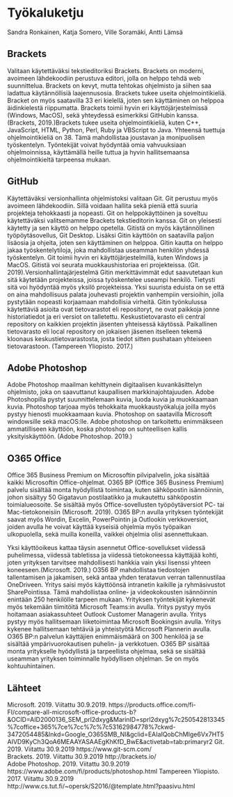 <h1>Työkaluketju</h1>

Sandra Ronkainen, Katja Somero, Ville Soramäki, Antti Lämsä

<h2>Brackets</h2>

Valitaan käytettäväksi tekstieditoriksi Brackets. Brackets on moderni, avoimeen lähdekoodiin perustuva editori, jolla on helppo tehdä web suunnittelua. Brackets on kevyt, mutta tehtokas ohjelmisto ja siihen saa ladattua käytännöllisiä laajennusosia. Brackets tukee useita ohjelmointikieliä. Bracket on myös saatavilla 33 eri kielellä, joten sen käyttäminen on helppoa äidinkielestä riippumatta. Brackets toimii hyvin eri käyttöjärjestelmissä (Windows, MacOS), sekä yhteydessä esimerkiksi GitHubin kanssa. (Brackets, 2019.)Brackets tukee useita ohjelmointikieliä, kuten C++, JavaScript, HTML, Python, Perl, Ruby ja VBScript to Java. Yhteensä tuettuja ohjelmointikieliä on 38. Tämä mahdollistaa joustavan ja monipuolisen työskentelyn. Työntekijät voivat hyödyntää omia vahvuuksiaan ohjelmoinnissa, käyttämällä heille tuttua ja hyvin hallitsemaansa ohjelmointikieltä tarpeensa mukaan. 

<h2>GitHub</h2>
Käytettäväksi versionhallinta ohjelmistoksi valitaan Git. Git perustuu myös avoimeen lähdekoodiin. Sillä voidaan hallita sekä pieniä että suuria projekteja tehokkaasti ja nopeasti. Git on helppokäyttöinen ja soveltuu käytettäväksi valitsemamme Brackets tekstieditorin kanssa. Git on yleisesti käytetty ja sen käyttö on helppo opetella. Gitistä on myös käytännöllinen työpöytäsovellus, Git Desktop. Lisäksi Gitin käyttöön on saatavilla paljon lisäosia ja ohjeita, joten sen käyttäminen on helppoa. Gitin kautta on helppo jakaa työskentelytiloja, joka mahdollistaa useamman henkilön yhdessä työskentelyn. Git toimii hyvin eri käyttöjärjestelmillä, kuten Windows ja MacOS. Gitistä voi seurata muokkaushistoriaa eri projekteissa. (Git. 2019).Versionhallintajärjestelmä Gitin merkittävimmät edut saavutetaan kun sitä käytetään projekteissa, joissa työskentelee useampi henkilö. Tietysti sitä voi hyödyntää myös yksilö projekteissa. Yksi suurista eduista on se että on aina mahdollisuus palata jouhevasti projektin vanhempiin versioihin, jolla pystytään nopeasti korjaamaan mahdollisia virheitä. Gitin työnkulussa käytettäviä asioita ovat tietovarastot eli repositoryt, ne ovat paikkoja jonne historiatiedot ja eri versiot on talletettu.  Keskustietovarasto eli central repository on kaikkien projektin jäsenten yhteisessä käytössä. Paikallinen tietovarasto eli local repository on jokaisen jäsenen itselleen tekemä kloonaus keskustietovarastosta, josta tiedot sitten pushataan yhteiseen tietovarastoon.  (Tampereen Yliopisto. 2017.)


<h2>Adobe Photoshop</h2>
Adobe Photoshop maailman kehittynein digitaalisen kuvankäsittelyn ohjelmisto, joka on saavuttanut kaupallisen markkinajohtajuuden. Adobe Photoshopilla pystyt suunnittelemaan kuvia, luoda kuvia ja muokkaamaan kuvia. Photoshop tarjoaa myös tehokkaita muokkaustyökaluja joilla myös pystyy hienosti muokkaamaan kuvia. Photoshop on saatavilla Microsoft windowsille sekä macOS:lle. Adobe photoshop on tarkoitettu enimmäkseen ammatilliseen käyttöön, koska photoshop on suhteellisen kallis yksityiskäyttöön. (Adobe Photoshop. 2019.)

<h2>O365 Office</h2>

Office 365 Business Premium on Microsoftin pilvipalvelin, joka sisältää kaikki Microsoftin Office-ohjelmat.
O365 BP (Office 365 Business Premium) palvelu sisältää monta hyödyllistä toimintaa, kuten sähköpostin isännöinnin, johon sisältyy 50 Gigatavun postilaatikko ja mukautettu sähköpostin toimialueosoite. Se sisältää myös Office-sovellusten työpöytäversiot PC- tai Mac-tietokoneisiin (Microsoft. 2019). O365 BP:n avulla yrityksen työntekijät saavat myös Wordin, Excelin, PowerPointin ja Outlookin verkkoversiot, joiden avulla he voivat käyttää kyseisiä ohjelmia myös työpaikan ulkopuolella, sekä muilla koneilla, vaikkei ohjelmia olisi asennettukaan.

Yksi käyttöoikeus kattaa täysin asennetut Office-sovellukset viidessä puhelimessa, viidessä tabletissa ja viidessä tietokoneessa käyttäjää kohti, joten yrityksen tarvitsee mahdollisesti hankkia vain yksi lisenssi yhteen koneeseen.(Microsoft. 2019.) O356 BP mahdollistaa tiedostojen tallentamisen ja jakamisen, sekä antaa yhden teratavun verran tallennustilaa OneDriveen. Yritys saisi myös käyttöönsä intranetin kaikille ja ryhmäsivustot SharePointissa. Tämä mahdollistaa online- ja videokokousten isännöinnin enintään 250 henkilölle tarpeen mukaan. Yrityksen työntekijät kykenevät myös tekemään tiimitöitä Microsoft Teams:in avulla. Yritys pystyy myös hoitamaan asiakassuhteet Outlook Customer Managerin avulla. Yritys pystyy myös hallitsemaan liiketoimintaa Microsoft Bookingsin avulla. Yritys kykenee hallitsemaan tehtäviä ja yhteistyötä Microsoft Plannerin avulla. O365 BP:n palvelun käyttäjien enimmäismäärä on 300 henkilöä ja se sisältää ympärivuorokautisen puhelin- ja verkkotuen. O365 BP sisältää monta yritykselle hyödyllistä ja tarpeellista ohjelmaa, sekä se sisältää useamman yrityksen toiminnalle hyödyllisen ohjelman. Se on myös kohtuuhintainen. 


<H2>Lähteet</h2>
Microsoft. 2019. Viitattu 30.9.2019. https://products.office.com/fi-FI/compare-all-microsoft-office-products-b?&OCID=AID2000136_SEM_prl2dxyg&MarinID=sprl2dxyg%7c250542813345%7coffice+365%7ce%7cc%7c%7c53162984778%7ckwd-3472054485&lnkd=Google_O365SMB_NI&gclid=EAIaIQobChMIge6Vx7HT5AIVD9KyCh3QoA6MEAAYASAAEgKhKfD_BwE&activetab=tab:primaryr2
Git. 2019. Viitattu 30.9.2019 https://www.git-scm.com/<br>
Brackets. 2019. Viitattu 30.9.2019 http://brackets.io/ <br>
Adobe Photoshop. 2019. Viitattu 30.9.2019 https://www.adobe.com/fi/products/photoshop.html
Tampereen Yliopisto. 2017. Viitattu 30.9.2019 http://www.cs.tut.fi/~opersk/S2016/@template.html?paasivu.html
